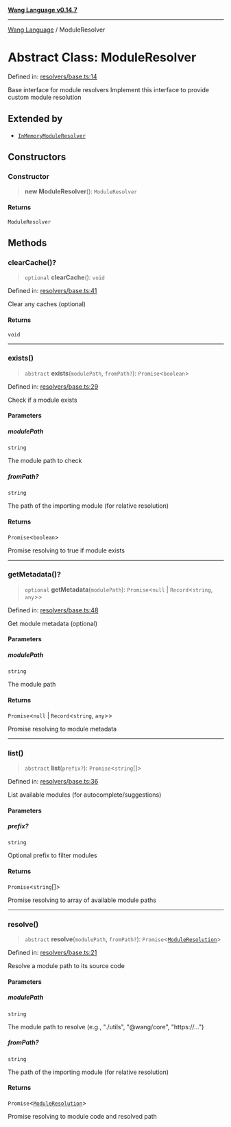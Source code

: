[**Wang Language v0.14.7**](../README.md)

***

[Wang Language](../globals.md) / ModuleResolver

# Abstract Class: ModuleResolver

Defined in: [resolvers/base.ts:14](https://github.com/artpar/wang/blob/01335fe567f9c6e76135c61a1659d6d5a1b99bd1/src/resolvers/base.ts#L14)

Base interface for module resolvers
Implement this interface to provide custom module resolution

## Extended by

- [`InMemoryModuleResolver`](InMemoryModuleResolver.md)

## Constructors

### Constructor

> **new ModuleResolver**(): `ModuleResolver`

#### Returns

`ModuleResolver`

## Methods

### clearCache()?

> `optional` **clearCache**(): `void`

Defined in: [resolvers/base.ts:41](https://github.com/artpar/wang/blob/01335fe567f9c6e76135c61a1659d6d5a1b99bd1/src/resolvers/base.ts#L41)

Clear any caches (optional)

#### Returns

`void`

***

### exists()

> `abstract` **exists**(`modulePath`, `fromPath?`): `Promise`\<`boolean`\>

Defined in: [resolvers/base.ts:29](https://github.com/artpar/wang/blob/01335fe567f9c6e76135c61a1659d6d5a1b99bd1/src/resolvers/base.ts#L29)

Check if a module exists

#### Parameters

##### modulePath

`string`

The module path to check

##### fromPath?

`string`

The path of the importing module (for relative resolution)

#### Returns

`Promise`\<`boolean`\>

Promise resolving to true if module exists

***

### getMetadata()?

> `optional` **getMetadata**(`modulePath`): `Promise`\<`null` \| `Record`\<`string`, `any`\>\>

Defined in: [resolvers/base.ts:48](https://github.com/artpar/wang/blob/01335fe567f9c6e76135c61a1659d6d5a1b99bd1/src/resolvers/base.ts#L48)

Get module metadata (optional)

#### Parameters

##### modulePath

`string`

The module path

#### Returns

`Promise`\<`null` \| `Record`\<`string`, `any`\>\>

Promise resolving to module metadata

***

### list()

> `abstract` **list**(`prefix?`): `Promise`\<`string`[]\>

Defined in: [resolvers/base.ts:36](https://github.com/artpar/wang/blob/01335fe567f9c6e76135c61a1659d6d5a1b99bd1/src/resolvers/base.ts#L36)

List available modules (for autocomplete/suggestions)

#### Parameters

##### prefix?

`string`

Optional prefix to filter modules

#### Returns

`Promise`\<`string`[]\>

Promise resolving to array of available module paths

***

### resolve()

> `abstract` **resolve**(`modulePath`, `fromPath?`): `Promise`\<[`ModuleResolution`](../interfaces/ModuleResolution.md)\>

Defined in: [resolvers/base.ts:21](https://github.com/artpar/wang/blob/01335fe567f9c6e76135c61a1659d6d5a1b99bd1/src/resolvers/base.ts#L21)

Resolve a module path to its source code

#### Parameters

##### modulePath

`string`

The module path to resolve (e.g., "./utils", "@wang/core", "https://...")

##### fromPath?

`string`

The path of the importing module (for relative resolution)

#### Returns

`Promise`\<[`ModuleResolution`](../interfaces/ModuleResolution.md)\>

Promise resolving to module code and resolved path
